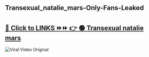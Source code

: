 
 ## Transexual_natalie_mars-Only-Fans-Leaked

# <h2><a href="https://clipsfans.com/Transexual_natalie_mars&ref=git">🔗 Click to LINKS ⏩⏩ 👉 🟢 Transexual natalie mars </a></h2>

<a href="https://clipsfans.com/Transexual_natalie_mars&ref=git" rel="nofollow" data-target="animated-image.originalLink"><img src="https://i.ibb.co.com/xMMVF88/686577567.gif" alt="Viral Video Original" style="max-width: 100%; display: inline-block;" data-target="animated-image.originalImage"></a>
